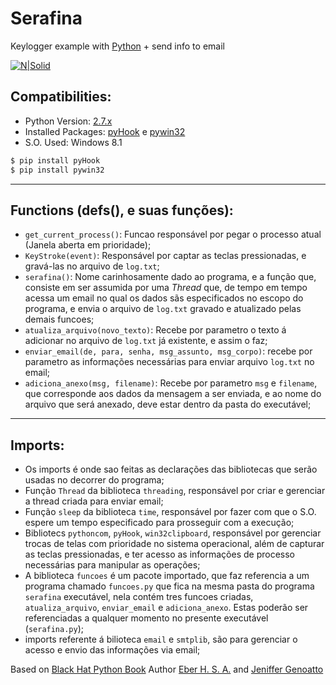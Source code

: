 # Serafina 
Keylogger example with [Python] + send info to email

[![N|Solid](https://assets-cdn.github.com/images/icons/emoji/octocat.png)](#)

## Compatibilities:
- Python Version: [2.7.x]
- Installed Packages: [pyHook] e [pywin32]
- S.O. Used: Windows 8.1

```sh
$ pip install pyHook
$ pip install pywin32
```
---

## Functions (defs(), e suas funções):
- `get_current_process()`: Funcao responsável por pegar o processo atual (Janela aberta em prioridade);
- `KeyStroke(event)`: Responsável por captar as teclas pressionadas, e gravá-las no arquivo de `log.txt`;
- `serafina()`: Nome carinhosamente dado ao programa, e a função que, consiste em ser assumida por uma *Thread* que, de tempo em tempo acessa um email no qual os dados sãs especificados no escopo do programa, e envia o arquivo de `log.txt` gravado e atualizado pelas demais funcoes;
- `atualiza_arquivo(novo_texto)`: Recebe por parametro o texto á adicionar no arquivo de `log.txt` já existente, e assim o faz;
- `enviar_email(de, para, senha, msg_assunto, msg_corpo)`: recebe por parametro as informações necessárias para enviar arquivo `log.txt` no email;
- `adiciona_anexo(msg, filename)`: Recebe por parametro `msg` e `filename`, que corresponde aos dados da mensagem a ser enviada, e ao nome do arquivo que será anexado, deve estar dentro da pasta do executável;
---

## Imports:
- Os imports é onde sao feitas as declarações das bibliotecas que serão usadas no decorrer do programa;
- Função `Thread` da biblioteca `threading`, responsável por criar e gerenciar a thread criada para enviar email;
- Função `sleep` da biblioteca `time`, responsável por fazer com que o S.O. espere um tempo especificado para prosseguir com a execução;
- Bibliotecs `pythoncom`, `pyHook`, `win32clipboard`, responsável por gerenciar trocas de telas com prioridade no sistema operacional, além de capturar as teclas pressionadas, e ter acesso as informações de processo necessárias para manipular as operações;
- A biblioteca `funcoes` é um pacote importado, que faz referencia a um programa chamado `funcoes.py` que fica na mesma pasta do programa `serafina` executável, nela contém tres funcoes criadas, `atualiza_arquivo`, `enviar_email` e `adiciona_anexo`. Estas poderão ser referenciadas a qualquer momento no presente executável (`serafina.py`);
- imports referente á bilioteca `email` e `smtplib`, são para gerenciar o acesso e envio das informações via email;
  
  
Based on [Black Hat Python Book]
Author [Eber H. S. A.] and [Jeniffer Genoatto]
  
  [Python]: <http://python.org>
  [2.7.x]: <https://www.python.org/downloads/release/python-2713/>
  [pyHook]: <https://pypi.python.org/pypi/pyHook>
  [pywin32]: <https://pypi.python.org/pypi/pywin32>
  [Black Hat Python Book]: <https://novatec.com.br/livros/black-hat-python/>
  [Eber H. S. A.]: <https://github.com/xxdf>
  [Jeniffer Genoatto]: <https://github.com/JenifferGenoatto>
